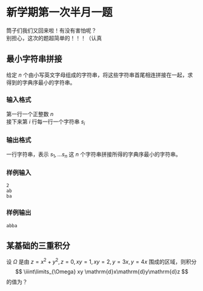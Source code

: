 # 新学期第一次半月一题

筒子们我们又回来啦！有没有害怕呢？  
别担心，这次的题超简单的！！！（认真

## 最小字符串拼接

给定 $n$ 个由小写英文字母组成的字符串，将这些字符串首尾相连拼接在一起，求得到的字典序最小的字符串。

### 输入格式

第一行一个正整数 $n$  
接下来第 $i$ 行每一行一个字符串 $s_i$

### 输出格式

一行字符串，表示 $s_1, ... s_n$ 这 $n$ 个字符串拼接所得的字典序最小的字符串。

### 样例输入

    2
    ab
    ba

### 样例输出

    abba

## 某基础的三重积分

设 $\Omega$ 是由 $z = x^2 + y^2, z = 0, xy = 1, xy = 2, y = 3x, y = 4x$ 围成的区域，则积分
$$
\iiint\limits_{\Omega} xy
\mathrm{d}x\mathrm{d}y\mathrm{d}z
$$
的值为？
